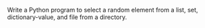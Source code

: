 Write a Python program to select a random element from a list, set, dictionary-value, and file from a directory.
